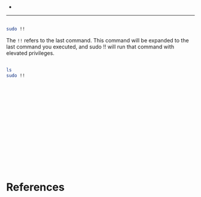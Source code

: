 - 

-------------------------------------------

## 
```sh
sudo !!
```

The `!!` refers to the last command. This command will be expanded to the last command you executed, and sudo !! will run that command with elevated privileges.

## 
```sh
ls
sudo !!
```

## 
```sh

```

## 
```sh

```

## 
```sh

```

## 
```sh

```

## 
```sh

```

## 
```sh

```

## 
```sh

```

## 
```sh

```

# References

